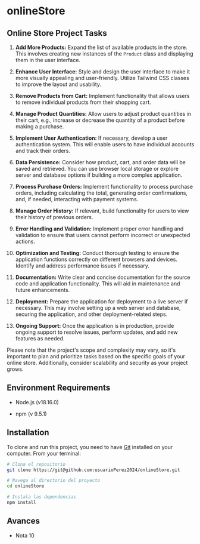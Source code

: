 # onlineStore

## Online Store Project Tasks

1. **Add More Products:** Expand the list of available products in the store. This involves creating new instances of the `Product` class and displaying them in the user interface.

2. **Enhance User Interface:** Style and design the user interface to make it more visually appealing and user-friendly. Utilize Tailwind CSS classes to improve the layout and usability.

3. **Remove Products from Cart:** Implement functionality that allows users to remove individual products from their shopping cart.

4. **Manage Product Quantities:** Allow users to adjust product quantities in their cart, e.g., increase or decrease the quantity of a product before making a purchase.

5. **Implement User Authentication:** If necessary, develop a user authentication system. This will enable users to have individual accounts and track their orders.

6. **Data Persistence:** Consider how product, cart, and order data will be saved and retrieved. You can use browser local storage or explore server and database options if building a more complex application.

7. **Process Purchase Orders:** Implement functionality to process purchase orders, including calculating the total, generating order confirmations, and, if needed, interacting with payment systems.

8. **Manage Order History:** If relevant, build functionality for users to view their history of previous orders.

9. **Error Handling and Validation:** Implement proper error handling and validation to ensure that users cannot perform incorrect or unexpected actions.

10. **Optimization and Testing:** Conduct thorough testing to ensure the application functions correctly on different browsers and devices. Identify and address performance issues if necessary.

11. **Documentation:** Write clear and concise documentation for the source code and application functionality. This will aid in maintenance and future enhancements.

12. **Deployment:** Prepare the application for deployment to a live server if necessary. This may involve setting up a web server and database, securing the application, and other deployment-related steps.

13. **Ongoing Support:** Once the application is in production, provide ongoing support to resolve issues, perform updates, and add new features as needed.

Please note that the project's scope and complexity may vary, so it's important to plan and prioritize tasks based on the specific goals of your online store. Additionally, consider scalability and security as your project grows.

 
## Environment Requirements

- Node.js (v18.16.0)

- npm (v 9.5.1)

## Installation

To clone and run this project, you need to have [Git](https://git-scm.com) installed on your computer. From your terminal:

```bash
# Clona el repositorio
git clone https://git@github.com:usuarioPerez2024/onlineStore.git

# Navega al directorio del proyecto
cd onlineStore

# Instala las dependencias
npm install
````

## Avances 
- Nota 10
